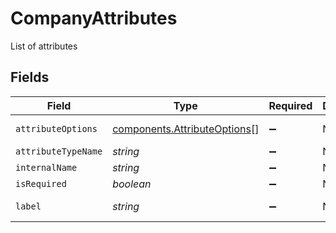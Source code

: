 # CompanyAttributes

List of attributes


## Fields

| Field                                                                    | Type                                                                     | Required                                                                 | Description                                                              | Example                                                                  |
| ------------------------------------------------------------------------ | ------------------------------------------------------------------------ | ------------------------------------------------------------------------ | ------------------------------------------------------------------------ | ------------------------------------------------------------------------ |
| `attributeOptions`                                                       | [components.AttributeOptions](../../models/shared/attributeoptions.md)[] | :heavy_minus_sign:                                                       | N/A                                                                      | [object Object]                                                          |
| `attributeTypeName`                                                      | *string*                                                                 | :heavy_minus_sign:                                                       | N/A                                                                      | text                                                                     |
| `internalName`                                                           | *string*                                                                 | :heavy_minus_sign:                                                       | N/A                                                                      | name                                                                     |
| `isRequired`                                                             | *boolean*                                                                | :heavy_minus_sign:                                                       | N/A                                                                      | true                                                                     |
| `label`                                                                  | *string*                                                                 | :heavy_minus_sign:                                                       | N/A                                                                      | Company Name                                                             |